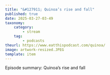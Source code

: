 ```yaml
---
title: "&#127911; Quinoa’s rise and fall"
published: true
date: 2025-03-27-03-49
taxonomy:
    category:
        - stream
    tag:
        - podcasts
theurl: https://www.eatthispodcast.com/quinoa/
image: artwork-resized.JPEG
template: item
---
```


Episode summary: Quinoa’s rise and fall
